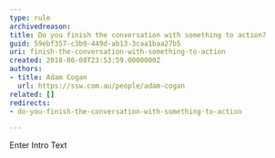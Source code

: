 ```yaml
---
type: rule
archivedreason: 
title: Do you finish the conversation with something to action?
guid: 59ebf357-c3b9-449d-ab13-3caa1baa27b5
uri: finish-the-conversation-with-something-to-action
created: 2018-06-08T23:53:59.0000000Z
authors:
- title: Adam Cogan
  url: https://ssw.com.au/people/adam-cogan
related: []
redirects:
- do-you-finish-the-conversation-with-something-to-action

---
```



Enter Intro Text
<br><excerpt class='endintro'></excerpt><br>



